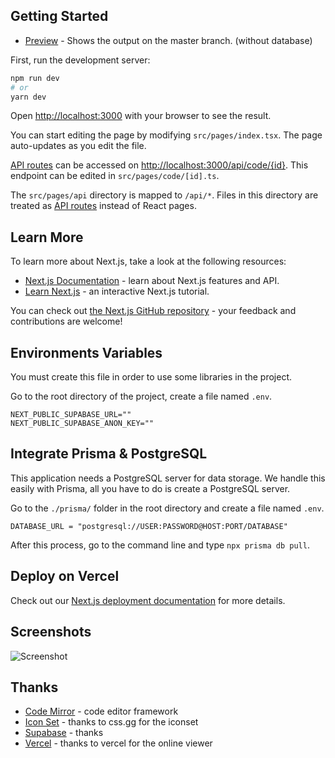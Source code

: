 ## Getting Started

- [Preview](https://code2gether-web-react.vercel.app/) - Shows the output on the master branch. (without database)

First, run the development server:

```bash
npm run dev
# or
yarn dev
```

Open [http://localhost:3000](http://localhost:3000) with your browser to see the result.

You can start editing the page by modifying `src/pages/index.tsx`. The page auto-updates as you edit the file.

[API routes](https://nextjs.org/docs/api-routes/introduction) can be accessed on [http://localhost:3000/api/code/{id}](http://localhost:3000/api/hello). This endpoint can be edited in `src/pages/code/[id].ts`.

The `src/pages/api` directory is mapped to `/api/*`. Files in this directory are treated as [API routes](https://nextjs.org/docs/api-routes/introduction) instead of React pages.

## Learn More

To learn more about Next.js, take a look at the following resources:

- [Next.js Documentation](https://nextjs.org/docs) - learn about Next.js features and API.
- [Learn Next.js](https://nextjs.org/learn) - an interactive Next.js tutorial.

You can check out [the Next.js GitHub repository](https://github.com/vercel/next.js/) - your feedback and contributions are welcome!

## Environments Variables

You must create this file in order to use some libraries in the project.

Go to the root directory of the project, create a file named `.env`.

```env
NEXT_PUBLIC_SUPABASE_URL=""
NEXT_PUBLIC_SUPABASE_ANON_KEY=""
```

## Integrate Prisma & PostgreSQL

This application needs a PostgreSQL server for data storage. We handle this easily with Prisma, all you have to do is create a PostgreSQL server.

Go to the `./prisma/` folder in the root directory and create a file named `.env`.

```env
DATABASE_URL = "postgresql://USER:PASSWORD@HOST:PORT/DATABASE"
```

After this process, go to the command line and type `npx prisma db pull`.

## Deploy on Vercel

Check out our [Next.js deployment documentation](https://nextjs.org/docs/deployment) for more details.

## Screenshots
![Screenshot](https://user-images.githubusercontent.com/46111016/140659987-33336f7a-d249-4c08-bde3-4040f22e3c97.png)



## Thanks
- [Code Mirror](https://codemirror.net/) - code editor framework
- [Icon Set](https://github.com/astrit/css.gg) - thanks to css.gg for the iconset
- [Supabase](https://supabase.io/) - thanks
- [Vercel](http://vercel.app/) - thanks to vercel for the online viewer
